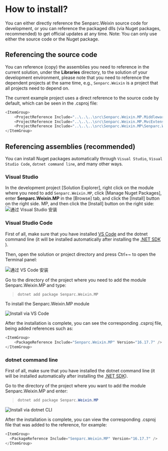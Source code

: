 # How to install?

You can either directly reference the Senparc.Weixin source code for development, or you can reference the packaged dlls (via Nuget packages, recommended) to get official updates at any time. Note: You can only use either the source code or the Nuget package.

## Referencing the source code

You can reference (copy) the assemblies you need to reference in the current solution, under the **Libraries** directory, to the solution of your development environment, please note that you need to reference the dependent projects at the same time, e.g., `Senparc.Weixin` is a project that all projects need to depend on.

The current example project uses a direct reference to the source code by default, which can be seen in the .csproj file:

```cs
<ItemGroup>
    <ProjectReference Include="..\..\..\src\Senparc.Weixin.MP.Middleware\Senparc.Weixin.MP.Middleware.net6.csproj" />
    <ProjectReference Include="..\..\..\src\Senparc.Weixin.MP.MvcExtension\Senparc.Weixin.MP.MvcExtension\Senparc.Weixin.MP.MvcExtension.net6.csproj" />
    <ProjectReference Include="..\..\..\src\Senparc.Weixin.MP\Senparc.Weixin.MP\Senparc.Weixin.MP.net6.csproj" />
</ItemGroup>
```

## Referencing assemblies (recommended)

You can install Nuget packages automatically through `Visual Studio`, `Visual Studio Code`, `dotnet command line`, and many other ways.

### Visual Studio

In the development project [Solution Explorer], right click on the module where you need to add `Senparc.Weixin.MP`, click [Manage Nuget Packages], enter **Senparc.Weixin.MP** in the [Browse] tab, and click the [Install] button on the right side. MP, and then click the [Install] button on the right side:
![通过 Visual Studio 安装](https://sdk.weixin.senparc.com/Docs/MP/images/home-install-01.png)

### Visual Studio Code

First of all, make sure that you have installed [VS Code](https://code.visualstudio.com/) and the dotnet command line (it will be installed automatically after installing the [.NET SDK ](https://dotnet.microsoft.com/en-us/download)).

Then, open the solution or project directory and press Ctrl+~ to open the Terminal panel:

![通过 VS Code 安装](https://sdk.weixin.senparc.com/Docs/MP/images/home-install-03.png)

Go to the directory of the project where you need to add the module Senparc.Weixin.MP and type:

> ```bash
> dotnet add package Senparc.Weixin.MP
> ```

To install the Senparc.Weixin.MP module

![Install via VS Code](https://sdk.weixin.senparc.com/Docs/MP/images/home-install-04.png)

After the installation is complete, you can see the corresponding .csproj file, being added references such as:

```cs
<ItemGroup>
    <PackageReference Include="Senparc.Weixin.MP" Version="16.17.7" />
</ItemGroup>
```

### dotnet command line

First of all, make sure that you have installed the dotnet command line (it will be installed automatically after installing the [.NET SDK](https://dotnet.microsoft.com/en-us/download)).

Go to the directory of the project where you want to add the module Senparc.Weixin.MP and enter:

> ```cs
> dotnet add package Senparc.Weixin.MP
> ```

![Install via dotnet CLI](https://sdk.weixin.senparc.com/Docs/MP/images/home-install-02.png)

After the installation is complete, you can view the corresponding .csproj file that was added to the reference, for example:

```cs
<ItemGroup>
  <PackageReference Include="Senparc.Weixin.MP" Version="16.17.7" />
</ItemGroup>
```
